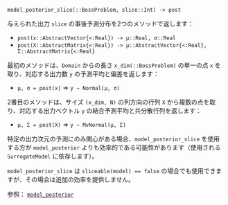 ```
model_posterior_slice(::BossProblem, slice::Int) -> post
```

与えられた出力 `slice` の事後予測分布を2つのメソッドで返します：

  * `post(x::AbstractVector{<:Real}) -> μ::Real, σ::Real`
  * `post(X::AbstractMatrix{<:Real}) -> μ::AbstractVector{<:Real}, Σ::AbstractMatrix{<:Real}`

最初のメソッドは、`Domain` からの長さ `x_dim(::BossProblem)` の単一の点 `x` を取り、対応する出力数 `y` の予測平均と偏差を返します：

  * `μ, σ = post(x)` => `y ∼ Normal(μ, σ)`

2番目のメソッドは、サイズ `(x_dim, N)` の列方向の行列 `X` から複数の点を取り、対応する出力ベクトル `y` の結合予測平均と共分散行列を返します：

  * `μ, Σ = post(X)` => `y ∼ MvNormal(μ, Σ)`

特定の出力次元の予測にのみ関心がある場合、`model_posterior_slice` を使用する方が `model_posterior` よりも効率的である可能性があります（使用される `SurrogateModel` に依存します）。

`model_posterior_slice` は `sliceable(model) == false` の場合でも使用できますが、その場合は追加の効率を提供しません。

参照： [`model_posterior`](@ref)
